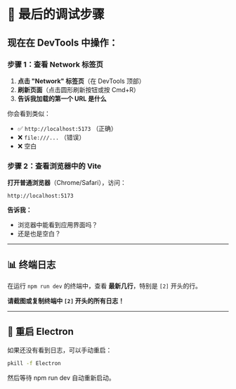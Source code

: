 # 🎯 最后的调试步骤

## 现在在 DevTools 中操作：

### 步骤 1：查看 Network 标签页
1. **点击 "Network" 标签页**（在 DevTools 顶部）
2. **刷新页面**（点击圆形刷新按钮或按 Cmd+R）
3. **告诉我加载的第一个 URL 是什么**

你会看到类似：
- ✅ `http://localhost:5173` （正确）
- ❌ `file:///...` （错误）
- ❌ 空白

### 步骤 2：查看浏览器中的 Vite
**打开普通浏览器**（Chrome/Safari），访问：
```
http://localhost:5173
```

**告诉我：**
- 浏览器中能看到应用界面吗？
- 还是也是空白？

---

## 📊 终端日志

在运行 `npm run dev` 的终端中，查看 **最新几行**，特别是 `[2]` 开头的行。

**请截图或复制终端中 `[2]` 开头的所有日志！**

---

## 🔄 重启 Electron

如果还没有看到日志，可以手动重启：

```bash
pkill -f Electron
```

然后等待 npm run dev 自动重新启动。

